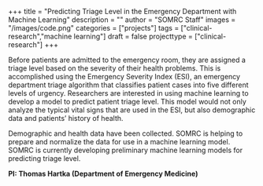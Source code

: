 +++
title = "Predicting Triage Level in the Emergency Department with Machine Learning"
description = ""
author = "SOMRC Staff"
images = "/images/code.png"
categories = ["projects"]
tags = ["clinical-research","machine learning"]
draft = false
projecttype = ["clinical-research"]
+++

Before patients are admitted to the emergency room, they are assigned a triage level based on the severity of their health problems. This is accomplished using the Emergency Severity Index (ESI), an emergency department triage algorithm that classifies patient cases into five different levels of urgency. Researchers are interested in using machine learning to develop a model to predict patient triage level. This model would not only analyze the typical vital signs that are used in the ESI, but also demographic data and patients’ history of health.

Demographic and health data have been collected. SOMRC is helping to prepare and normalize the data for use in a machine learning model. SOMRC is currently developing preliminary machine learning models for predicting triage level.

**PI: Thomas Hartka (Department of Emergency Medicine)**